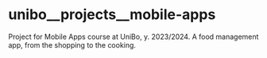 # unibo__projects__mobile-apps
Project for Mobile Apps course at UniBo, y. 2023/2024. A food management app, from the shopping to the cooking.
